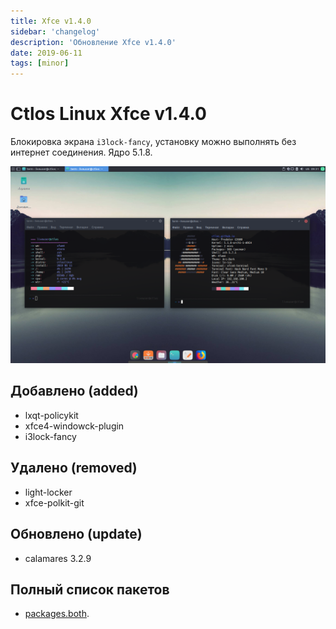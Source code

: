 ```yaml
---
title: Xfce v1.4.0
sidebar: 'changelog'
description: 'Обновление Xfce v1.4.0'
date: 2019-06-11
tags: [minor]
---
```


# Ctlos Linux Xfce v1.4.0

Блокировка экрана `i3lock-fancy`, установку можно выполнять без интернет соединения. Ядро 5.1.8.

![Xfce v1.4.0](../images/changelog/xfce1-4-0.png)

## Добавлено (added)

- lxqt-policykit
- xfce4-windowck-plugin
- i3lock-fancy

## Удалено (removed)

- light-locker
- xfce-polkit-git

## Обновлено (update)

- calamares 3.2.9

## Полный список пакетов

- [packages.both](https://github.com/ctlos/ctlosiso/blob/e3b9f5b58668258ad3e562657a17c11fea356edb/packages.both).
